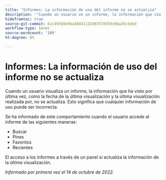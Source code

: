 ```yaml
---
title: "Informes: La información de uso del informe no se actualiza"
description: '"Cuando un usuario ve un informe, la información que vio por última vez, como la fecha de la última visualización y la última visualización de la visita, no se actualiza. Esto significa que cualquier información de uso puede ser incorrecta".'
hidefromtoc: true
source-git-commit: 61c497b0e94a3844113240757d359c0ba26c5ebd
workflow-type: tm+mt
source-wordcount: '109'
ht-degree: 6%

---
```



# Informes: La información de uso del informe no se actualiza

Cuando un usuario visualiza un informe, la información que ha visto por última vez, como la fecha de la última visualización y la última visualización realizada por, no se actualiza. Esto significa que cualquier información de uso puede ser incorrecta.

Se ha informado de este comportamiento cuando el usuario accede al informe de las siguientes maneras:

* Buscar
* Pines
* Favoritos
* Recientes

El acceso a los informes a través de un panel sí actualiza la información de la última visualización.

_Informado por primera vez el 14 de octubre de 2022._

